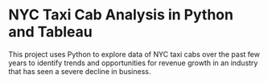 # NYC Taxi Cab Analysis in Python and Tableau

This project uses Python to explore data of NYC taxi cabs over the past few years to identify trends and opportunities for revenue growth in an industry that has seen a severe decline in business. 

